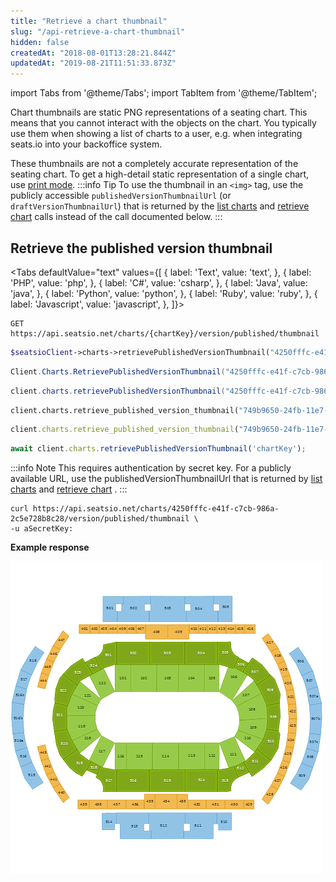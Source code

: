 ```yaml
---
title: "Retrieve a chart thumbnail"
slug: "/api-retrieve-a-chart-thumbnail"
hidden: false
createdAt: "2018-08-01T13:28:21.844Z"
updatedAt: "2019-08-21T11:51:33.873Z"
---
```


import Tabs from '@theme/Tabs';
import TabItem from '@theme/TabItem';

Chart thumbnails are static PNG representations of a seating chart. This means that you cannot interact with the objects on the chart. You typically use them when showing a list of charts to a user, e.g. when integrating seats.io into your backoffice system.

These thumbnails are not a completely accurate representation of the seating chart. To get a high-detail static representation of a single chart, use [print mode](renderer-config-mode).
:::info Tip
To use the thumbnail in an `<img>` tag, use the publicly accessible `publishedVersionThumbnailUrl` (or `draftVersionThumbnailUrl`) that is returned by the [list charts](doc:api-list-all-charts) and [retrieve chart](doc:api-retrieve-a-chart) calls instead of the call documented below.
:::

## Retrieve the published version thumbnail



<Tabs 
  defaultValue="text"
  values={[
{ label: 'Text', value: 'text', },
{ label: 'PHP', value: 'php', },
{ label: 'C#', value: 'csharp', },
{ label: 'Java', value: 'java', },
{ label: 'Python', value: 'python', },
{ label: 'Ruby', value: 'ruby', },
{ label: 'Javascript', value: 'javascript', },
]}>
<TabItem value='text'>

```text
GET https://api.seatsio.net/charts/{chartKey}/version/published/thumbnail
```

</TabItem>
<TabItem value='php'>

```php
$seatsioClient->charts->retrievePublishedVersionThumbnail("4250fffc-e41f-c7cb-986a-2c5e728b8c28");
```

</TabItem>
<TabItem value='csharp'>

```csharp
Client.Charts.RetrievePublishedVersionThumbnail("4250fffc-e41f-c7cb-986a-2c5e728b8c28");
```

</TabItem>
<TabItem value='java'>

```java
client.charts.retrievePublishedVersionThumbnail("4250fffc-e41f-c7cb-986a-2c5e728b8c28");
```

</TabItem>
<TabItem value='python'>

```python
client.charts.retrieve_published_version_thumbnail("749b9650-24fb-11e7-93ae-92361f002671")
```

</TabItem>
<TabItem value='ruby'>

```ruby
client.charts.retrieve_published_version_thumbnail("749b9650-24fb-11e7-93ae-92361f002671")

```

</TabItem>
<TabItem value='javascript'>

```javascript
await client.charts.retrievePublishedVersionThumbnail('chartKey');
```

</TabItem>
</Tabs>



:::info Note
This requires authentication by secret key. 
For a publicly available URL, use the publishedVersionThumbnailUrl that is returned by [list charts](doc:api-list-all-charts) and [retrieve chart](doc:api-retrieve-a-chart) .
:::

```curl
curl https://api.seatsio.net/charts/4250fffc-e41f-c7cb-986a-2c5e728b8c28/version/published/thumbnail \
-u aSecretKey:
```
**Example response**

![thumbnail.png](/img/readme/thumbnail.png)

